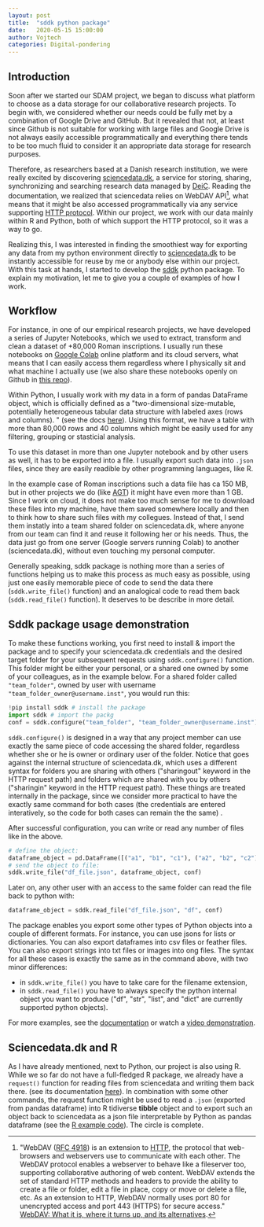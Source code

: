 ```yaml
---
layout: post
title:  "sddk python package"
date:   2020-05-15 15:00:00
author: Vojtech
categories: Digital-pondering
---
```


## Introduction

Soon after we started our SDAM project, we began to discuss what platform to choose as a  data storage for our collaborative research projects. To begin with, we considered whether our needs could be fully met by a combination of Google Drive and GitHub. But it revealed that not, at least since Github is not suitable for working with large files and Google Drive is not always easily accessible programmatically and everything there tends to be too much fluid to consider it an appropriate data storage for research purposes. 

Therefore, as researchers based at a Danish research institution, we were really excited by discovering [sciencedata.dk](https://www.deic.dk/en/data_deic_dk), a service for storing, sharing, synchronizing and searching research data managed by [DeiC](https://www.deic.dk/en).  Reading the documentation, we realized that  sciencedata relies on WebDAV API[^1], what means that it might be also  accessed programmatically via any service supporting [HTTP protocol](https://en.wikipedia.org/wiki/Hypertext_Transfer_Protocol#Request_message). Within our project, we work with our data mainly within R and Python,  both of which support the HTTP protocol, so it was a way to go.

Realizing this, I was interested in finding the smoothiest way for exporting any data from my python environment directly to [sciencedata.dk](https://www.deic.dk/en/data_deic_dk) to be instantly accessible for reuse by me or anybody else within our project. With this task at hands, I started to develop the [sddk](https://github.com/sdam-au/sddk_py) python package. To explain my motivation, let me to give you a couple of examples of how I work.

## Workflow

For instance, in one of our empirical research projects, we have developed a series of Jupyter Notebooks,  which we used to extract, transform and clean a dataset of +80,000 Roman inscriptions. I usually run these notebooks on [Google Colab](https://colab.research.google.com/github/tensorflow/examples/blob/master/courses/udacity_intro_to_tensorflow_for_deep_learning/l01c01_introduction_to_colab_and_python.ipynb) online platform and its cloud servers, what means that I can easily access them regardless where I physically sit and what machine I actually use (we also share these notebooks openly on Github in [this repo]( https://github.com/sdam-au/edh_workflow)).

Within Python, I usually work with my data in a form of pandas DataFrame object, which is officially defined as a "two-dimensional size-mutable, potentially heterogeneous tabular data structure with labeled axes (rows and columns). " (see the docs [here](https://pandas.pydata.org/pandas-docs/version/0.23.1/generated/pandas.DataFrame.html)). Using this format, we have a table with more than 80,000 rows and 40 columns which might be easily used for any filtering, grouping or stasticial analysis.

To use this dataset in more than one Jupyter notebook and by other users as well, it has to be exported into a file.  I usually export such data into `.json` files, since they are easily readible by other programming languages, like R. 

In the example case of Roman inscriptions such a data file has ca 150 MB, but in other projects we do (like [AGT]( https://github.com/sdam-au/AGT_ETL)) it might have even more than 1 GB.  Since I work on cloud, it does not make too much sense for me to download these files into my machine, have them saved somewhere locally and then to think how to share such files with my collegues. Instead of that, I send them instatly into a team shared folder on sciencedata.dk, where anyone from our team can find it and reuse it following her or his needs. Thus, the data just go from one server (Google servers running Colab) to another (sciencedata.dk), without even touching my personal computer.

Generally speaking, sddk package is nothing more than a series of functions helping us to make this process as much easy as possible, using just one easily memorable piece of code to send the data there (`sddk.write_file()` function) and an analogical code to read them back (`sddk.read_file()` function). It deserves to be describe in more detail.

## Sddk package usage demonstration

To make these functions working, you first need to install & import the package and to specify your sciencedata.dk credentials and the desired target folder for your subsequent requests using  `sddk.configure()` function. This folder might be either your personal, or a shared one owned by some of your colleagues, as in the example below. For a shared folder called `"team_folder"`, owned by user with username `"team_folder_owner@username.inst"`, you would run this:

```python
!pip install sddk # install the package
import sddk # import the packg
conf = sddk.configure("team_folder", "team_folder_owner@username.inst")
```

`sddk.configure()` is designed in a way that any project member can use exactly the same piece of code accessing the shared folder, regardless whether she or he is owner or ordinary user of the folder. Notice  that goes against the internal structure of  sciencedata.dk, which uses a different syntax for folders you are sharing with others ("sharingout" keyword in the HTTP request path) and folders which are shared with you by others ("sharingin" keyword in the HTTP request path).  These things are treated internally in the package, since we consider more  practical to have the exactly same command for both cases (the credentials are entered interatively, so the code for both cases can remain the the same) .

After successful configuration, you can write or read any number of files like in the above.

```python
# define the object:
dataframe_object = pd.DataFrame([("a1", "b1", "c1"), ("a2", "b2", "c2")], columns=["a", "b", "c"]) 
# send the object to file:
sddk.write_file("df_file.json", dataframe_object, conf)
```

Later on, any other user with an access to the same folder can read the file back to python with:

```python
dataframe_object = sddk.read_file("df_file.json", "df", conf)
```

The package enables you export some other types of Python objects into a couple of different formats. For instance, you can use jsons for lists or dictionaries. You can also export dataframes into csv files or feather files. You can also export strings into txt files or images into ong files. The syntax for all these cases is exactly the same as in the command above, with two minor differences:

* in `sddk.write_file()` you have to take care for the filename extension,
* in `sddk.read_file()` you have to always specify the python internal object you want to produce ("df", "str", "list", and "dict" are currently supported python objects).

For more examples, see the [documentation](https://github.com/sdam-au/sddk_py) or watch a [video demonstration](https://www.youtube.com/watch?v=Bfsj4uN5DMM&t=31s).

## Sciencedata.dk and R

As I have already mentioned, next to Python, our project is also using R. While we so far do not have a full-fledged R package, we already have a `request()` function for reading files from sciencedata and writing them back there. (see its documentation [here](https://mplex.github.io/cedhar/Sciencedata_dk.html#method-put)). In combination with some other commands, the request function might be used to read a `.json` (exported from pandas dataframe) into R tidiverse **tibble** object and to export such an object back to sciencedata as a json file interpretable by Python as pandas dataframe (see the [R example code](https://github.com/sdam-au/R_code/blob/master/EDH_to_tibble.R)). The circle is complete.



[^1]: "WebDAV ([RFC 4918](https://tools.ietf.org/html/rfc4918)) is an extension to [HTTP](https://en.wikipedia.org/wiki/Hypertext_Transfer_Protocol), the protocol that web-browsers and webservers use to communicate with each other. The WebDAV protocol enables a webserver to behave like a fileserver too, supporting collaborative authoring of web content. WebDAV extends the set of standard HTTP methods and headers to provide the ability to create a file or folder, edit a file in place, copy or move or delete a file, etc. As an extension to HTTP, WebDAV normally uses port 80 for unencrypted access and port 443 (HTTPS) for secure access." [WebDAV: What it is, where it turns up, and its alternatives](https://www.comparitech.com/net-admin/webdav/).

